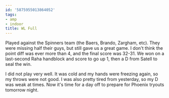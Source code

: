 ```yaml
---
id: '5875955013864052'
tags:
- amp
- indoor
title: WL Full
---
```


Played against the Spinners team (the Baers, Brando, Zargham, etc). They were missing half their guys, but still gave us a great game. I don't think the point diff was ever more than 4, and the final score was 32-31. We won on a last-second Raha handblock and score to go up 1, then a D from Satell to seal the win. 

I did not play very well. It was cold and my hands were freezing again, so my throws were not good. I was also pretty tired from yesterday, so my D was weak at times. Now it's time for a day off to prepare for Phoenix tryouts tomorrow night.
